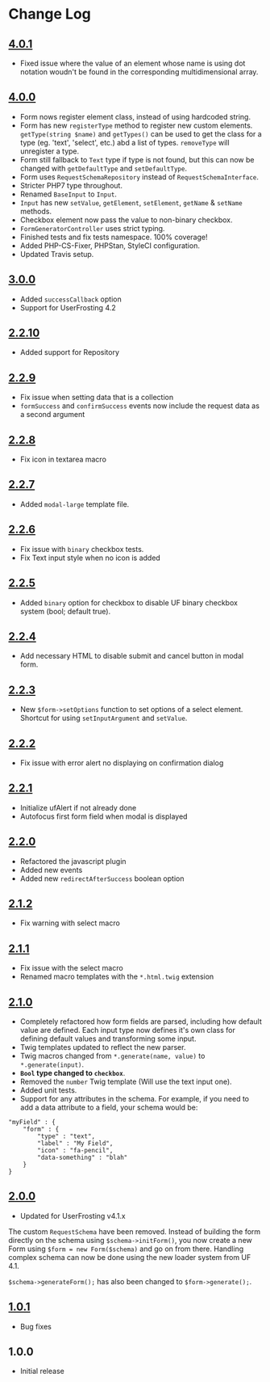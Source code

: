 # Change Log

## [4.0.1]
- Fixed issue where the value of an element whose name is using dot notation woudn't be found in the corresponding multidimensional array.

## [4.0.0]
- Form nows register element class, instead of using hardcoded string.
- Form has new `registerType` method to register new custom elements. `getType(string $name)` and `getTypes()` can be used to get the class for a type (eg. 'text', 'select', etc.) abd a list of types. `removeType` will unregister a type.
- Form still fallback to `Text` type if type is not found, but this can now be changed with `getDefaultType` and `setDefaultType`.
- Form uses `RequestSchemaRepository` instead of `RequestSchemaInterface`.
- Stricter PHP7 type throughout.
- Renamed `BaseInput` to `Input`.
- `Input` has new `setValue`, `getElement`, `setElement`, `getName` & `setName` methods.
- Checkbox element now pass the value to non-binary checkbox.
- `FormGeneratorController` uses strict typing.
- Finished tests and fix tests namespace. 100% coverage!
- Added PHP-CS-Fixer, PHPStan, StyleCI configuration.
- Updated Travis setup.

## [3.0.0]
- Added `successCallback` option
- Support for UserFrosting 4.2

## [2.2.10]
- Added support for Repository

## [2.2.9]
- Fix issue when setting data that is a collection
- `formSuccess` and `confirmSuccess` events now include the request data as a second argument

## [2.2.8]
- Fix icon in textarea macro

## [2.2.7]
- Added `modal-large` template file.

## [2.2.6]
- Fix issue with `binary` checkbox tests.
- Fix Text input style when no icon is added

## [2.2.5]
- Added `binary` option for checkbox to disable UF binary checkbox system (bool; default true).

## [2.2.4]
- Add necessary HTML to disable submit and cancel button in modal form.

## [2.2.3]
- New `$form->setOptions` function to set options of a select element. Shortcut for using `setInputArgument` and `setValue`.

## [2.2.2]
- Fix issue with error alert no displaying on confirmation dialog

## [2.2.1]
- Initialize ufAlert if not already done
- Autofocus first form field when modal is displayed

## [2.2.0]
- Refactored the javascript plugin
- Added new events
- Added new `redirectAfterSuccess` boolean option

## [2.1.2]
- Fix warning with select macro

## [2.1.1]
- Fix issue with the select macro
- Renamed macro templates with the `*.html.twig` extension

## [2.1.0]
- Completely refactored how form fields are parsed, including how default value are defined. Each input type now defines it's own class for defining default values and transforming some input.
- Twig templates updated to reflect the new parser.
- Twig macros changed from `*.generate(name, value)` to `*.generate(input)`.
- **`Bool` type changed to `checkbox`**.
- Removed the `number` Twig template (Will use the text input one).
- Added unit tests.
- Support for any attributes in the schema. For example, if you need to add a data attribute to a field, your schema would be:
```
"myField" : {
    "form" : {
        "type" : "text",
        "label" : "My Field",
        "icon" : "fa-pencil",
        "data-something" : "blah"
    }
}
```

## [2.0.0]
- Updated for UserFrosting v4.1.x

The custom `RequestSchema` have been removed. Instead of building the form directly on the schema using `$schema->initForm()`, you now create a new Form using `$form = new Form($schema)` and go on from there. Handling complex schema can now be done using the new loader system from UF 4.1.

`$schema->generateForm();` has also been changed to `$form->generate();`.

## [1.0.1]
- Bug fixes

## 1.0.0
- Initial release

<!--
## [Unreleased]

### Added

### Changed

### Deprecated

### Removed

### Fixed

### Security
-->

[4.0.1]: https://github.com/lcharette/UF_FormGenerator/compare/4.0.0...4.0.1
[4.0.0]: https://github.com/lcharette/UF_FormGenerator/compare/3.0.0...4.0.0
[3.0.0]: https://github.com/lcharette/UF_FormGenerator/compare/2.2.10...3.0.0
[2.2.10]: https://github.com/lcharette/UF_FormGenerator/compare/2.2.9...2.2.10
[2.2.9]: https://github.com/lcharette/UF_FormGenerator/compare/2.2.8...2.2.9
[2.2.8]: https://github.com/lcharette/UF_FormGenerator/compare/2.2.7...2.2.8
[2.2.7]: https://github.com/lcharette/UF_FormGenerator/compare/2.2.6...2.2.7
[2.2.6]: https://github.com/lcharette/UF_FormGenerator/compare/2.2.5...2.2.6
[2.2.5]: https://github.com/lcharette/UF_FormGenerator/compare/2.2.4...2.2.5
[2.2.4]: https://github.com/lcharette/UF_FormGenerator/compare/2.2.3...2.2.4
[2.2.3]: https://github.com/lcharette/UF_FormGenerator/compare/2.2.2...2.2.3
[2.2.2]: https://github.com/lcharette/UF_FormGenerator/compare/2.2.1...2.2.2
[2.2.1]: https://github.com/lcharette/UF_FormGenerator/compare/2.2.0...2.2.1
[2.2.0]: https://github.com/lcharette/UF_FormGenerator/compare/2.1.2...2.2.0
[2.1.2]: https://github.com/lcharette/UF_FormGenerator/compare/2.1.1...2.1.2
[2.1.1]: https://github.com/lcharette/UF_FormGenerator/compare/2.1.0...2.1.1
[2.1.0]: https://github.com/lcharette/UF_FormGenerator/compare/2.0.0...2.1.0
[2.0.0]: https://github.com/lcharette/UF_FormGenerator/compare/1.0.1...2.0.0
[1.0.1]: https://github.com/lcharette/UF_FormGenerator/compare/1.0.0...1.0.1
